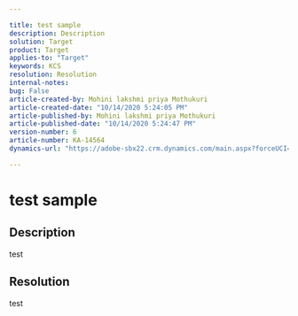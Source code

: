 ```yaml
---

title: test sample  
description: Description  
solution: Target  
product: Target  
applies-to: "Target"  
keywords: KCS  
resolution: Resolution  
internal-notes:   
bug: False  
article-created-by: Mohini lakshmi priya Mothukuri  
article-created-date: "10/14/2020 5:24:05 PM"  
article-published-by: Mohini lakshmi priya Mothukuri  
article-published-date: "10/14/2020 5:24:47 PM"  
version-number: 6  
article-number: KA-14564  
dynamics-url: "https://adobe-sbx22.crm.dynamics.com/main.aspx?forceUCI=1&pagetype=entityrecord&etn=knowledgearticle&id=11c8f80c-420e-eb11-a813-000d3a98f7e7"

---
```


# test sample

## Description

test

## Resolution

test
